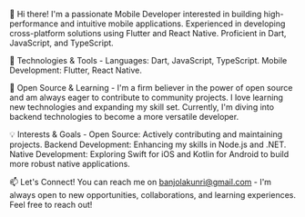 👋 Hi there! I'm a passionate Mobile Developer interested in building high-performance and intuitive mobile applications. Experienced in developing cross-platform solutions using Flutter and React Native. Proficient in Dart, JavaScript, and TypeScript.

🔧 Technologies & Tools - 
Languages: Dart, JavaScript, TypeScript.
Mobile Development: Flutter, React Native.

🌱 Open Source & Learning - 
I'm a firm believer in the power of open source and am always eager to contribute to community projects. I love learning new technologies and expanding my skill set. Currently, I'm diving into backend technologies to become a more versatile developer.

💡 Interests & Goals - 
Open Source: Actively contributing and maintaining projects.
Backend Development: Enhancing my skills in Node.js and .NET.
Native Development: Exploring Swift for iOS and Kotlin for Android to build more robust native applications.

📫 Let's Connect! You can reach me on banjolakunri@gmail.com - 
I'm always open to new opportunities, collaborations, and learning experiences. Feel free to reach out!


<!---
Oabanjo01/Oabanjo01 is a ✨ special ✨ repository because its `README.md` (this file) appears on your GitHub profile.
You can click the Preview link to take a look at your changes.
--->
